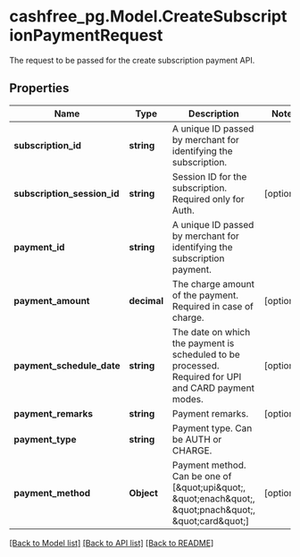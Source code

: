 # cashfree_pg.Model.CreateSubscriptionPaymentRequest
The request to be passed for the create subscription payment API.

## Properties

Name | Type | Description | Notes
------------ | ------------- | ------------- | -------------
**subscription_id** | **string** | A unique ID passed by merchant for identifying the subscription. | 
**subscription_session_id** | **string** | Session ID for the subscription. Required only for Auth. | [optional] 
**payment_id** | **string** | A unique ID passed by merchant for identifying the subscription payment. | 
**payment_amount** | **decimal** | The charge amount of the payment. Required in case of charge. | [optional] 
**payment_schedule_date** | **string** | The date on which the payment is scheduled to be processed. Required for UPI and CARD payment modes. | [optional] 
**payment_remarks** | **string** | Payment remarks. | [optional] 
**payment_type** | **string** | Payment type. Can be AUTH or CHARGE. | 
**payment_method** | **Object** | Payment method. Can be one of [\&quot;upi\&quot;, \&quot;enach\&quot;, \&quot;pnach\&quot;, \&quot;card\&quot;] | [optional] 

[[Back to Model list]](../README.md#documentation-for-models) [[Back to API list]](../README.md#documentation-for-api-endpoints) [[Back to README]](../README.md)

